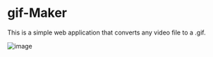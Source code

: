 # gif-Maker

This is a simple web application that converts any video file to a .gif.

![image](https://user-images.githubusercontent.com/71040019/115314223-a04c0600-a129-11eb-8f77-51ecab8132d0.png)


